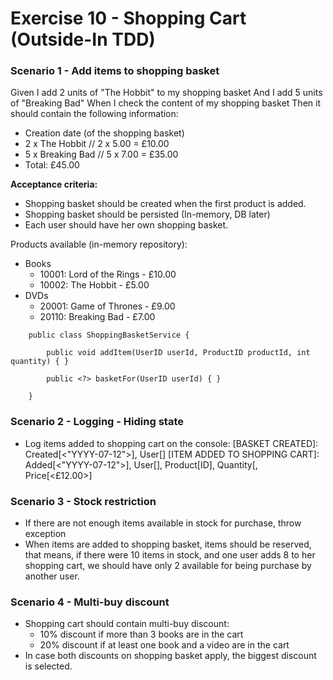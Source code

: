 # Exercise 10 - Shopping Cart (Outside-In TDD)

### Scenario 1 - Add items to shopping basket

Given I add 2 units of "The Hobbit" to my shopping basket
And I add 5 units of "Breaking Bad"
When I check the content of my shopping basket
Then it should contain the following information:
- Creation date (of the shopping basket)
- 2 x The Hobbit   // 2 x 5.00 = £10.00 
- 5 x Breaking Bad // 5 x 7.00 = £35.00
- Total: £45.00

**Acceptance criteria:**
- Shopping basket should be created when the first product is added.
- Shopping basket should be persisted (In-memory, DB later)
- Each user should have her own shopping basket.

Products available (in-memory repository):
- Books 
   - 10001: Lord of the Rings - £10.00
   - 10002: The Hobbit - £5.00     
- DVDs
   - 20001: Game of Thrones - £9.00 
   - 20110: Breaking Bad - £7.00
   
```    
    public class ShoppingBasketService {
    
        public void addItem(UserID userId, ProductID productId, int quantity) { }

        public <?> basketFor(UserID userId) { }
    
    }    
```

### Scenario 2 - Logging - Hiding state
- Log items added to shopping cart on the console: 
    [BASKET CREATED]: Created[<"YYYY-07-12">], User[<ID>]
    [ITEM ADDED TO SHOPPING CART]: Added[<"YYYY-07-12">], User[<ID>], Product[ID], Quantity[<N>, Price[<£12.00>]

### Scenario 3 - Stock restriction
- If there are not enough items available in stock for purchase, throw exception
- When items are added to shopping basket, items should be reserved, that means, 
if there were 10 items in stock, and one user adds 8 to her shopping cart, we 
should have only 2 available for being purchase by another user.

### Scenario 4 - Multi-buy discount
- Shopping cart should contain multi-buy discount: 
   - 10% discount if more than 3 books are in the cart
   - 20% discount if at least one book and a video are in the cart
- In case both discounts on shopping basket apply, the biggest discount is selected.
